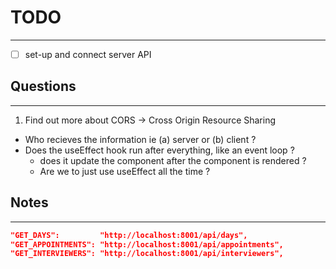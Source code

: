 # TODO

---

- [ ] set-up and connect server API

## Questions

---

1. Find out more about CORS -> Cross Origin Resource Sharing

- Who recieves the information ie (a) server or (b) client ?
- Does the useEffect hook run after everything, like an event loop ?
  - does it update the component after the component is rendered ?
  - Are we to just use useEffect all the time ?

## Notes

---

```json
"GET_DAYS":         "http://localhost:8001/api/days",
"GET_APPOINTMENTS": "http://localhost:8001/api/appointments",
"GET_INTERVIEWERS": "http://localhost:8001/api/interviewers",
```
